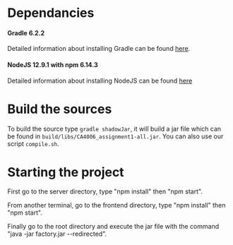 # Dependancies
#### Gradle 6.2.2
Detailed information about installing Gradle can be found [here](https://gradle.org/install/).
#### NodeJS 12.9.1 with npm 6.14.3
Detailed information about installing NodeJS can be found [here](https://nodejs.org/en/download/)
# Build the sources
To build the source type `gradle shadowJar`, it will build a jar file which can be found in `build/libs/CA4006_assignment1-all.jar`.
You can also use our script `compile.sh`.
# Starting the project
First go to the server directory, type "npm install" then "npm start".

From another terminal, go to the frontend directory, type "npm install" then "npm start".

Finally go to the root directory and execute the jar file with the command "java -jar factory.jar --redirected".

